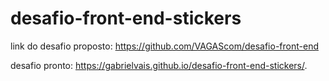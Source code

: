 # desafio-front-end-stickers

link do desafio proposto: https://github.com/VAGAScom/desafio-front-end

desafio pronto: https://gabrielvais.github.io/desafio-front-end-stickers/.

